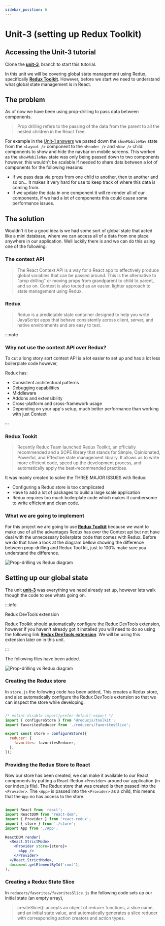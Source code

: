 ```yaml
---
sidebar_position: 6
---
```


# Unit-3 (setting up Redux Toolkit)

## Accessing the Unit-3 tutorial 

Clone the **[unit-3](https://github.com/paul-blackwell/movie-search/tree/unit-3)**, branch to start this tutorial.

In this unit we will be covering global state management using Redux, specifically **[Redux Toolkit](https://redux-toolkit.js.org/tutorials/quick-start)**. However, before we start we need to understand what global state management is in React.

## The problem

As of now we have been using prop-drilling to pass data between components.
> Prop drilling refers to the passing of the data from the parent to all the nested children in the React Tree.

For example in the [Unit-1 answers](/docs/unit-1-answers) we pasted down the
`showMobileNav` state from the `<Layout />` component to the `<Header />` and `<Nav />` child components to show and hide the navbar on mobile screens.
This worked as the `showMobileNav` state was only being passed down to two components however, this wouldn't be scalable if needed to share data between a lot of components for the following reasons: 

- If we pass data via props from one child to another, then to another and so on... it makes it very hard for use to keep track of where this data is coming from.
- If we update the data in one component it will re-render all of our components, if we had a lot of components this could cause some performance issues.

## The solution

Wouldn't it be a good idea is we had some sort of global state that acted like a mini database, where we can access all of a data from one place anywhere in our application. Well luckily there is and we can do this using one of the following:


### The context API
> The React Context API is a way for a React app to effectively produce global variables that can be passed around. This is the alternative to "prop drilling" or moving props from grandparent to child to parent, and so on. Context is also touted as an easier, lighter approach to state management using Redux.

### Redux
> Redux is a predictable state container designed to help you write JavaScript apps that behave consistently across client, server, and native environments and are easy to test.

:::note

### Why not use the context API over Redux?

To cut a long story sort context API is a lot easier to set up and has a lot less boilerplate code however,

Redux has:
- Consistent architectural patterns
- Debugging capabilities
- Middleware
- Addons and extensibility
- Cross-platform and cross-framework usage
- Depending on your app's setup, much better performance than working with just Context

:::


### Redux Tookit
> Recently Redux Team launched Redux Toolkit, an officially recommended and a SOPE library that stands for Simple, Opinionated, Powerful, and Effective state management library. It allows us to write more efficient code, speed up the development process, and automatically apply the best-recommended practices. 

It was mainly created to solve the THREE MAJOR ISSUES with Redux:

- Configuring a Redux store is too complicated
- Have to add a lot of packages to build a large scale application
- Redux requires too much boilerplate code which makes it cumbersome to write efficient and clean code.


### What we are going to implement 

For this project we are going to use **[Redux Toolkit](https://redux-toolkit.js.org/tutorials/quick-start)** because we want to make use of all the advantages Redux has over the Context api but not have deal with the unnecessary boilerplate code that comes with Redux. Before we do that have a look at the diagram bellow showing the difference between prop-drilling and Redux Tool kit, just to 100% make sure you understand the difference.

![Prop-drilling vs Redux diagram](/img/unit-3/diagram.png)

## Setting up our global state

The unit **[unit-3](https://github.com/paul-blackwell/movie-search/tree/unit-3)** was everything we need already set up, however lets walk though
the code to see whats going on.

:::info

Redux DevTools extension

Redux Toolkit should automatically configure the Redux DevTools extension, however if you haven't already got it installed you will need to do so using the following link **[Redux DevTools extension](https://chrome.google.com/webstore/detail/redux-devtools)**. We will be using this extension later on in this unit.

:::

The following files have been added.

![Prop-drilling vs Redux diagram](/img/unit-3/unit-3-files.png)

### Creating the Redux store

In `store.js` the following code has been added, This creates a Redux store, and also automatically configure the Redux DevTools extension so that we can inspect the store while developing.

```jsx

/* eslint-disable import/prefer-default-export */
import { configureStore } from '@reduxjs/toolkit';
import favoritesReducer from './reducers/favoritesSlice';

export const store = configureStore({
  reducer: {
    favorites: favoritesReducer,
  },
});

```

### Providing the Redux Store to React

Now our store has been created, we can make it available to our React components by putting a React-Redux `<Provider>` around our application (in our index.js file). The Redux store that was created is then passed into the `<Provider>`. The `<App>` is passed into the `<Provider>` as a child, this means that the `App` no has access to the store.

``` jsx

import React from 'react';
import ReactDOM from 'react-dom';
import { Provider } from 'react-redux';
import { store } from './store';
import App from './App';

ReactDOM.render(
  <React.StrictMode>
    <Provider store={store}>
      <App />
    </Provider>
  </React.StrictMode>,
  document.getElementById('root'),
);

```

### Creating a Redux State Slice

In `reducers/favorites/favoritesSlice.js` the following code sets up our initial state (an empty array), 


> createSlice(): accepts an object of reducer functions, a slice name, and an initial state value, and automatically generates a slice reducer with corresponding action creators and action types.

